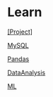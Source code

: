 # Learn

[[Project]](https://github.com/ssssihoon/Learn/tree/main/Project)


[MySQL](https://github.com/ssssihoon/Learning/blob/main/MySQL/MySQL.md)


[Pandas](https://github.com/ssssihoon/Learning/blob/main/Pandas/Pandas.md)    

[DataAnalysis](https://github.com/ssssihoon/WE_IT/blob/main/Data_analysis/Data_analysis.ipynb)

[ML](https://github.com/ssssihoon/Learn/blob/main/ML/ML.md)
